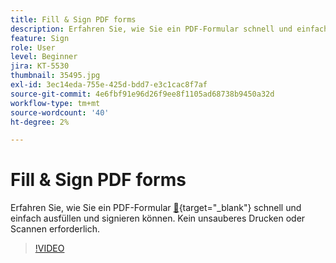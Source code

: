 ```yaml
---
title: Fill & Sign PDF forms
description: Erfahren Sie, wie Sie ein PDF-Formular schnell und einfach ausfüllen und signieren können.
feature: Sign
role: User
level: Beginner
jira: KT-5530
thumbnail: 35495.jpg
exl-id: 3ec14eda-755e-425d-bdd7-e3c1cac8f7af
source-git-commit: 4e6fbf91e96d26f9ee8f1105ad68738b9450a32d
workflow-type: tm+mt
source-wordcount: '40'
ht-degree: 2%

---
```


# Fill &amp; Sign PDF forms

Erfahren Sie, wie Sie ein PDF-Formular [&#128279;](https://www.adobe.com/de/acrobat/online/sign-pdf.html){target="_blank"} schnell und einfach ausfüllen und signieren können. Kein unsauberes Drucken oder Scannen erforderlich.

>[!VIDEO](https://video.tv.adobe.com/v/35495?quality=12&learn=on&hidetitle=true)
